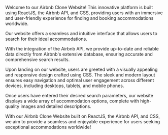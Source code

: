 Welcome to our Airbnb Clone Website! This innovative platform is built using ReactJS, the Airbnb API, and CSS, providing users with an immersive and user-friendly experience for finding and booking accommodations worldwide.

Our website offers a seamless and intuitive interface that allows users to search for their ideal accommodations.

With the integration of the Airbnb API, we provide up-to-date and reliable data directly from Airbnb's extensive database, ensuring accurate and comprehensive search results.

Upon landing on our website, users are greeted with a visually appealing and responsive design crafted using CSS. The sleek and modern layout ensures easy navigation and optimal user engagement across different devices, including desktops, tablets, and mobile phones.

Once users have entered their desired search parameters, our website displays a wide array of accommodation options, complete with high-quality images and detailed descriptions.

With our Airbnb Clone Website built on ReactJS, the Airbnb API, and CSS, we aim to provide a seamless and enjoyable experience for users seeking exceptional accommodations worldwide!
